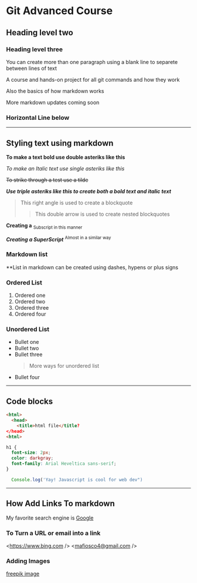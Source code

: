 # Git Advanced Course

## Heading level two

### Heading level three

You can create more than one paragraph using a blank line to separete between lines of text

A course and hands-on project for all git commands and how they work

Also the basics of how markdown works

More markdown updates coming soon

### Horizontal Line below

---

## Styling text using markdown

**To make a text bold use double asteriks like this**

_To make an Italic text use single asteriks like this_

~~To strike through a test use a tilde~~

**_Use triple asteriks like this to create both a bold text and italic text_**

> This right angle is used to create a blockquote
>
> > This double arrow is used to create nested blockquotes

**Creating a** <sub>Subscript in this manner</sub>

**_Creating a SuperScript_** <sup>Almost in a similar way</sup>

### Markdown list

\*\*List in markdown can be created using dashes, hypens or plus signs

### Ordered List

1. Ordered one
2. Ordered two
3. Ordered three
4. Ordered four

### Unordered List

- Bullet one
- Bullet two
- Bullet three
  > More ways for unordered list

* Bullet four

---

## Code blocks

```html
<html>
  <head>
    <title>html file</title?
</head>
<html>
```

```css
h1 {
  font-size: 2px;
  color: darkgray;
  font-family: Arial Heveltica sans-serif;
}
```

```javascript
  Console.log('Yay! Javascript is cool for web dev")
```

---

## How Add Links To markdown

My favorite search engine is [Google](https://www.google.com "I love it because it's so poerful and useful")

### To Turn a URL or email into a link

<https://www.bing.com />
<mafiosco4@gmail.com />

### Adding Images

[freepik image](https://www.freepik.com/free-photo/medium-shot-women-clothes-shopping_57311039.htm#fromView=search&page=2&position=2&uuid=2b194bee-3e02-4e39-a701-a3312b28b754)
